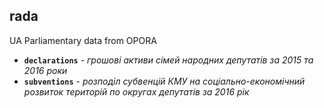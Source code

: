 ## rada
UA Parliamentary data from OPORA
*  **`declarations`** - *грошові активи сімей народних депутатів за 2015 та 2016 роки*
*  **`subventions`** - *розподіл субвенцій КМУ на соціально-економічний розвиток територій по округах депутатів за 2016 рік*

